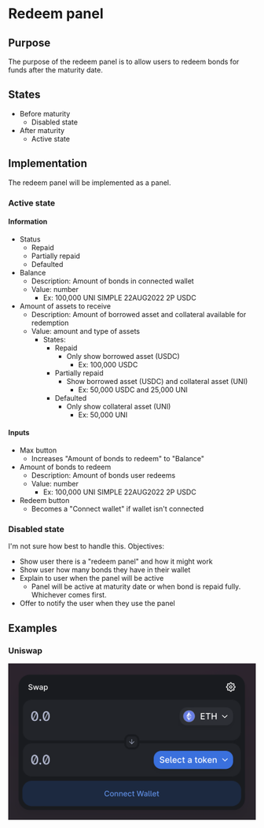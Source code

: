 # Redeem panel

## Purpose

The purpose of the redeem panel is to allow users to redeem bonds for funds after the maturity date.

## States

- Before maturity
  - Disabled state
- After maturity
  - Active state

## Implementation

The redeem panel will be implemented as a panel.

### Active state

#### Information

- Status
  - Repaid
  - Partially repaid
  - Defaulted
- Balance
  - Description: Amount of bonds in connected wallet
  - Value: number
    - Ex: 100,000 UNI SIMPLE 22AUG2022 2P USDC
- Amount of assets to receive
  - Description: Amount of borrowed asset and collateral available for redemption
  - Value: amount and type of assets
    - States:
      - Repaid
        - Only show borrowed asset (USDC)
          - Ex: 100,000 USDC
      - Partially repaid
        - Show borrowed asset (USDC) and collateral asset (UNI)
          - Ex: 50,000 USDC and 25,000 UNI
      - Defaulted
        - Only show collateral asset (UNI)
          - Ex: 50,000 UNI

#### Inputs

- Max button
  - Increases "Amount of bonds to redeem" to "Balance"
- Amount of bonds to redeem
  - Description: Amount of bonds user redeems
  - Value: number
    - Ex: 100,000 UNI SIMPLE 22AUG2022 2P USDC
- Redeem button
  - Becomes a "Connect wallet" if wallet isn't connected

### Disabled state

I'm not sure how best to handle this.
Objectives:

- Show user there is a "redeem panel" and how it might work
- Show user how many bonds they have in their wallet
- Explain to user when the panel will be active
  - Panel will be active at maturity date or when bond is repaid fully. Whichever comes first.
- Offer to notify the user when they use the panel

## Examples

### Uniswap

![](../../../../assets/uniswap/convert.png)
